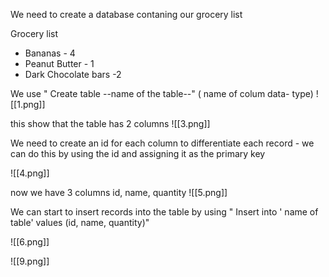 We need to create a database contaning our grocery list

Grocery list
- Bananas - 4
-  Peanut Butter - 1
-  Dark Chocolate bars  -2 

We use " Create table  --name of the table--" ( name of colum  data- type)
![[1.png]]

this show that the table has 2 columns
![[3.png]]


We need to create an id for each column to differentiate each record - we can do this by using the id and assigning it as the primary key

![[4.png]]

now we have 3 columns  id, name, quantity
![[5.png]]


We can start to insert records into the table by using
" Insert into  ' name of table'  values (id, name, quantity)"

![[6.png]]

![[9.png]]


